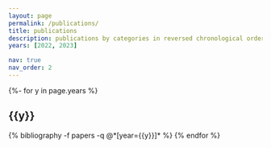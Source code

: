 ```yaml
---
layout: page
permalink: /publications/
title: publications
description: publications by categories in reversed chronological order. generated by jekyll-scholar.
years: [2022, 2023]

nav: true
nav_order: 2
---
```

<!-- _pages/publications.md -->
<div class="publications">

{%- for y in page.years %}
  <h2 class="year">{{y}}</h2>
  {% bibliography -f papers -q @*[year={{y}}]* %}
{% endfor %}

</div>
